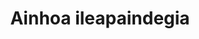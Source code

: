 ---
title: "Ainhoa ileapaindegia"
url: /soraluze-placencia-de-las-armas/ainhoa-ileapaindegia/
shop: peluquería
---